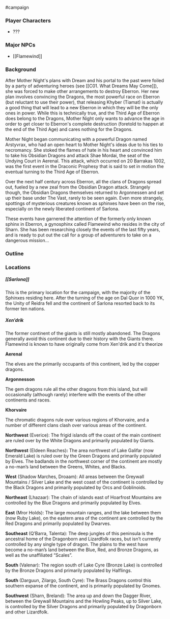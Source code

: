  #campaign 

### Player Characters

* ???

### Major NPCs

* [[Flamewind]]

### Background

After Mother Night's plans with Dream and his portal to the past were foiled by a party of adventuring heroes (see [[C01. What Dreams May Come]]), she was forced to make other arrangements to destroy Eberron. Her new plan involves convincing the Dragons, the most powerful race on Eberron (but reluctant to use their power), that releasing Khyber (Tiamat) is actually a good thing that will lead to a new Eberron in which they will be the only ones in power. While this is technically true, and the Third Age of Eberron does belong to the Dragons, Mother Night only wants to advance the age in order to get closer to Eberron's complete destruction (foretold to happen at the end of the Third Age) and cares nothing for the Dragons.

Mother Night began communicating with a powerful Dragon named Arstyvrax, who had an open heart to Mother Night's ideas due to his ties to necromancy. She stoked the flames of hate in his heart and convinced him to take his Obsidian Dragons and attack Shae Mordai, the seat of the Undying Court in Aerenal. This attack, which occurred on 20 Barrakas 1002, was the first event in the Draconic Prophesy that is said to set in motion the eventual turning to the Third Age of Eberron.

Over the next half century across Eberron, all the clans of Dragons spread out, fueled by a new zeal from the Obsidian Dragon attack. Strangely though, the Obsidian Dragons themselves returned to Argonnessen and set up their base under The Vast, rarely to be seen again. Even more strangely, spottings of mysterious creatures known as sphinxes have been on the rise, especially on the newly liberated continent of Sarlona.

These events have garnered the attention of the formerly only known sphinx in Eberron, a gynosphinx called Flamewind who resides in the city of Sharn. She has been researching closely the events of the last fifty years, and is ready to put out the call for a group of adventurers to take on a dangerous mission...

### Outline


### Locations

##### [[Sarlona]]

This is the primary location for the campaign, with the majority of the Sphinxes residing here. After the turning of the age on Dal Quor in 1000 YK, the Unity of Reidra fell and the continent of Sarlona resorted back to its former ten nations.

##### Xen’drik

The former continent of the giants is still mostly abandoned. The Dragons generally avoid this continent due to their history with the Giants there. Flamewind is known to have originally come from Xen'drik and it's theorize 

**Aerenal**

The elves are the primarily occupants of this continent, led by the copper dragons.

**Argonnesson**

The gem dragons rule all the other dragons from this island, but will occasionally (although rarely) interfere with the events of the other continents and races.

**Khorvaire**

The chromatic dragons rule over various regions of Khorvaire, and a number of different clans clash over various areas of the continent.

**Northwest** (Everice): The frigid islands off the coast of the main continent are ruled over by the White Dragons and primarily populated by Giants.

**Northwest** (Eldeen Reaches)**:** The area northwest of Lake Galifar (now Emerald Lake) is ruled over by the Green Dragons and primarily populated by Elves. The badlands in the northwest corner of the continent are mostly a no-man’s land between the Greens, Whites, and Blacks.

**West** (Shadow Marches, Droaam): All areas between the Greywall Mountains / Silver Lake and the west coast of the continent is controlled by the Black Dragons and primarily populated by Orcs and Goblinoids.

**Northeast** (Lhazaar): The chain of islands east of Hoarfrost Mountains are controlled by the Blue Dragons and primarily populated by Elves.

**East** (Mror Holds): The large mountain ranges, and the lake between them (now Ruby Lake), on the eastern area of the continent are controlled by the Red Dragons and primarily populated by Dwarves.

**Southeast** (Q’Barra, Talenta): The deep jungles of this peninsula is the ancestral home of the Dragonborn and Lizardfolk races, but isn’t currently controlled by any single type of dragon. The plains to the west have become a no-man’s land between the Blue, Red, and Bronze Dragons, as well as the unaffiliated “Scales”.

**South** (Valenar): The region south of Lake Cyre (Bronze Lake) is controlled by the Bronze Dragons and primarily populated by Halflings.

**South** (Darguun, Zilargo, South Cyre): The Brass Dragons control this southern expanse of the continent, and is primarily populated by Gnomes.

**Southwest** (Sharn, Breland): The area up and down the Dagger River, between the Greywall Mountains and the Howling Peaks, up to Silver Lake, is controlled by the Silver Dragons and primarily populated by Dragonborn and other Lizardfolk.